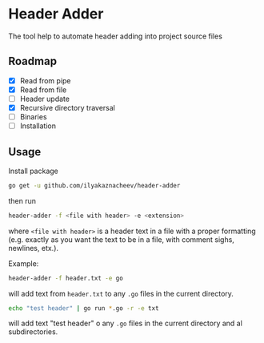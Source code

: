 # Header Adder

The tool help to automate header adding into project source files

## Roadmap

- [x] Read from pipe
- [x] Read from file
- [ ] Header update
- [x] Recursive directory traversal
- [ ] Binaries
- [ ] Installation

## Usage

Install package

```bash
go get -u github.com/ilyakaznacheev/header-adder
```

then run

```bash
header-adder -f <file with header> -e <extension>
```

where `<file with header>` is a header text in a file with a proper formatting (e.g. exactly as you want the text to be in a file, with comment sighs, newlines, etx.).

Example:

```bash
header-adder -f header.txt -e go
```

will add text from `header.txt` to any `.go` files in the current directory.

```bash
echo "test header" | go run *.go -r -e txt
```

will add text "test header" o any `.go` files in the current directory and al subdirectories.
